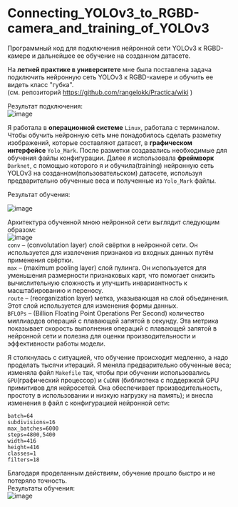 # Connecting_YOLOv3_to_RGBD-camera_and_training_of_YOLOv3
Программный код для подключения нейронной сети YOLOv3 к RGBD-камере и дальнейшее ее обучение на созданном датасете.  

На **летней практике в университете** мне была поставлена задача подключить нейронную сеть YOLOv3 к RGBD-камере и обучить ее видеть класс "губка".  
(см. репозиторий https://github.com/rangelokk/Practica/wiki )  

Результат подключения:  
![image](https://github.com/user-attachments/assets/62b46351-6f28-48c3-9000-8f6abb24de22)  

Я работала в **операционной системе** `Linux`, работала с терминалом. Чтобы обучить нейронную сеть мне понадобилось сделать разметку изображений, которые составляют датасет, в **графическом интерфейсе** `Yolo_Mark`. После разметки создавались необходимые для обучения файлы конфигурации. Далее я использовала **фреймворк** `Darknet`, с помощью которого я и обучила(training) нейронную сеть YOLOv3 на созданном(пользовательском) датасете, используя предварительно обученные веса и полученные из `Yolo_Mark` файлы.  

Результат обучения:  

![image](https://github.com/user-attachments/assets/8d870dcc-7e89-48ca-b8a7-f6963d376c12)  

Архитектура обученной мною нейронной сети выглядит следующим образом:  
![image](https://github.com/user-attachments/assets/9a3f1c75-3441-49f8-bc7c-a9e239fb3c54)  
`conv` – (convolutation layer) слой свёртки в нейронной сети. Он используется для извлечения признаков из входных данных путём применения свёртки.  
`max` – (maximum pooling layer) слой пулинга. Он используется для уменьшения размерности признаковых карт, что помогает снизить вычислительную сложность и улучшить инвариантность к масштабированию и переносу.  
`route` – (reorganization layer) метка, указывающая на слой объединения. Этот слой используется для изменения формы данных.  
`BFLOPs` – (Billion Floating Point Operations Per Second) количество миллиардов операций с плавающей запятой в секунду. Эта метрика показывает скорость выполнения операций с плавающей запятой в нейронной сети и полезна для оценки производительности и эффективности работы модели.   

Я столкнулась с ситуацией, что обучение происходит медленно, а надо проделать тысячи итераций. Я меняла предварительно обученные веса; изменяла файл `Makefile` так, чтобы при обучении использовались `GPU`(графический процессор) и `CuDNN` (библиотека с поддержкой GPU примитивов для нейросетей. Она обеспечивает производительность, простоту в использовании и низкую нагрузку на память); и внесла изменения в файл с конфигурацией нейронной сети:  
```
batch=64  
subdivisions=16
max_batches=6000
steps=4800,5400
width=416
height=416
classes=1
filters=18
```
Благодаря проделанным действиям, обучение прошло быстро и не потеряло точность.  
Результаты обучения:  
![image](https://github.com/user-attachments/assets/07cea41f-2586-4aae-86a9-19934b25af69)  
